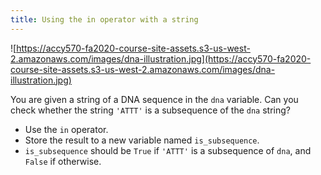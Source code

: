 ```yaml
---
title: Using the in operator with a string
---
```


![https://accy570-fa2020-course-site-assets.s3-us-west-2.amazonaws.com/images/dna-illustration.jpg](https://accy570-fa2020-course-site-assets.s3-us-west-2.amazonaws.com/images/dna-illustration.jpg)

You are given a string of a DNA sequence in the `dna` variable. Can you check whether the string `'ATTT'` is a subsequence of the `dna` string?

- Use the `in` operator.
- Store the result to a new variable named `is_subsequence`.
- `is_subsequence` should be `True` if `'ATTT'` is a subsequence of `dna`, and `False` if otherwise.
